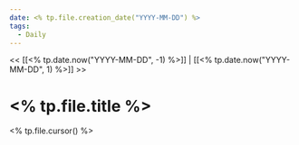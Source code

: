 ```yaml
---
date: <% tp.file.creation_date("YYYY-MM-DD") %>
tags:
  - Daily
---
```

<< [[<% tp.date.now("YYYY-MM-DD", -1) %>]] | [[<% tp.date.now("YYYY-MM-DD", 1) %>]] >>

# <% tp.file.title %>

<% tp.file.cursor() %>
